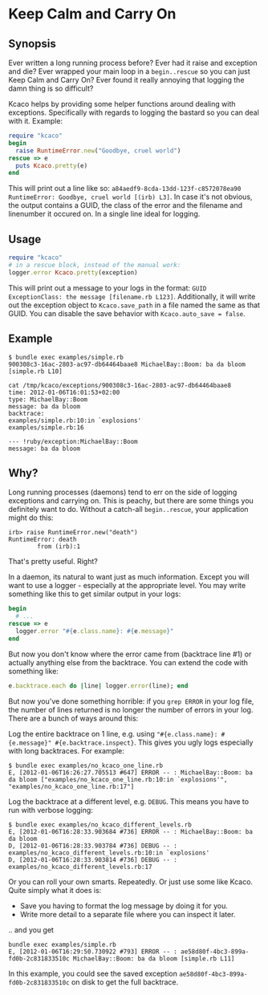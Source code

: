 # Keep Calm and Carry On

## Synopsis

Ever written a long running process before? Ever had it raise
and exception and die? Ever wrapped your main loop in a
`begin..rescue` so you can just Keep Calm and Carry On? Ever found it
really annoying that logging the damn thing is so difficult?

Kcaco helps by providing some helper functions around dealing with
exceptions. Specifically with regards to logging the bastard so you
can deal with it. Example:

``` ruby
require "kcaco"
begin
  raise RuntimeError.new("Goodbye, cruel world")
rescue => e
  puts Kcaco.pretty(e)
end
```

This will print out a line like so:
`a84aedf9-8cda-13dd-123f-c8572078ea90 RuntimeError: Goodbye, cruel
world [(irb) L3]`. In case it's not obvious, the output contains a
GUID, the class of the error and the filename and linenumber it
occured on. In a single line ideal for logging.

## Usage

``` ruby
require "kcaco"
# in a rescue block, instead of the manual work:
logger.error Kcaco.pretty(exception)
```

This will print out a message to your logs in the format: `GUID
ExceptionClass: the message [filename.rb L123]`. Additionally, it will
write out the exception object to `Kcaco.save_path` in a file named
the same as that GUID. You can disable the save behavior with
`Kcaco.auto_save = false`.

## Example

    $ bundle exec examples/simple.rb
    900308c3-16ac-2803-ac97-db64464baae8 MichaelBay::Boom: ba da bloom [simple.rb L10]
    
    cat /tmp/kcaco/exceptions/900308c3-16ac-2803-ac97-db64464baae8 
    time: 2012-01-06T16:01:53+02:00
    type: MichaelBay::Boom
    message: ba da bloom
    backtrace:
    examples/simple.rb:10:in `explosions'
    examples/simple.rb:16
    
    --- !ruby/exception:MichaelBay::Boom 
    message: ba da bloom

## Why?

Long running processes (daemons) tend to err on the side of logging
exceptions and carrying on. This is peachy, but there are some things
you definitely want to do. Without a catch-all `begin..rescue`, your
application might do this:

    irb> raise RuntimeError.new("death")
    RuntimeError: death
            from (irb):1

That's pretty useful. Right?

In a daemon, its natural to want just as much information. Except you
will want to use a logger - especially at the appropriate level. You
may write something like this to get similar output in your logs:

``` ruby
begin
  # ...
rescue => e
  logger.error "#{e.class.name}: #{e.message}"
end
```

But now you don't know where the error came from (backtrace line #1)
or actually anything else from the backtrace. You can extend the code
with something like:

``` ruby
e.backtrace.each do |line| logger.error(line); end
```

But now you've done something horrible: if you `grep ERROR` in your
log file, the number of lines returned is no longer the number of
errors in your log. There are a bunch of ways around this:

Log the entire backtrace on 1 line, e.g. using `"#{e.class.name}:
#{e.message}" #{e.backtrace.inspect}`. This gives you ugly logs
especially with long backtraces. For example:

    $ bundle exec examples/no_kcaco_one_line.rb                                                                                                                                                  E, [2012-01-06T16:26:27.705513 #647] ERROR -- : MichaelBay::Boom: ba da bloom ["examples/no_kcaco_one_line.rb:10:in `explosions'", "examples/no_kcaco_one_line.rb:17"]

Log the backtrace at a different level, e.g. `DEBUG`. This means you
have to run with verbose logging:

    $ bundle exec examples/no_kcaco_different_levels.rb
    E, [2012-01-06T16:28:33.903684 #736] ERROR -- : MichaelBay::Boom: ba da bloom
    D, [2012-01-06T16:28:33.903784 #736] DEBUG -- : examples/no_kcaco_different_levels.rb:10:in `explosions'
    D, [2012-01-06T16:28:33.903814 #736] DEBUG -- : examples/no_kcaco_different_levels.rb:17
    
Or you can roll your own smarts. Repeatedly. Or just use some like Kcaco. Quite simply what it does is:

* Save you having to format the log message by doing it for you.
* Write more detail to a separate file where you can inspect it later.

.. and you get

    bundle exec examples/simple.rb
    E, [2012-01-06T16:29:50.730922 #793] ERROR -- : ae58d80f-4bc3-899a-fd0b-2c831833510c MichaelBay::Boom: ba da bloom [simple.rb L11]

In this example, you could see the saved exception
`ae58d80f-4bc3-899a-fd0b-2c831833510c` on disk to get the full backtrace.
